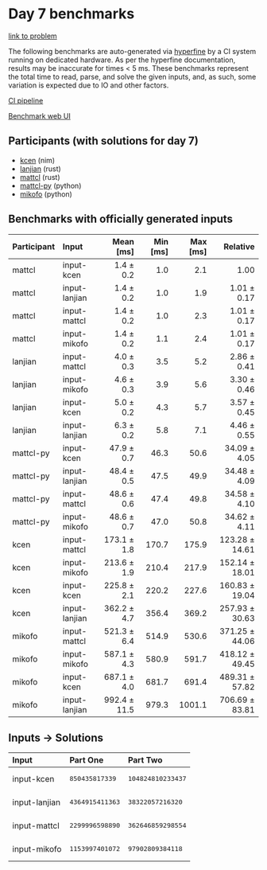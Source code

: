 # Day 7 benchmarks

[link to problem](https://adventofcode.com/2024/day/7)

The following benchmarks are auto-generated via
[hyperfine](https://github.com/sharkdp/hyperfine) by a CI system running on
dedicated hardware. As per the hyperfine documentation, results may be
inaccurate for times < 5 ms. These benchmarks represent the total time to read,
parse, and solve the given inputs, and, as such, some variation is expected due
to IO and other factors.

[CI pipeline](http://ci.papercode.net:8080/teams/main/pipelines/aoc2024)

[Benchmark web UI](https://aoc.ancalagon.black)


## Participants (with solutions for day 7)

- [kcen](https://github.com/kcen/aoc2024) (nim)
- [lanjian](https://github.com/lanjian/aoc-2024) (rust)
- [mattcl](https://github.com/mattcl/aoc2024) (rust)
- [mattcl-py](https://github.com/mattcl/aoc2024-py) (python)
- [mikofo](https://github.com/mikofo/aoc2024) (python)


## Benchmarks with officially generated inputs

| Participant | Input | Mean [ms] | Min [ms] | Max [ms] | Relative |
|:---|:---|---:|---:|---:|---:|
| mattcl | input-kcen | 1.4 ± 0.2 | 1.0 | 2.1 | 1.00 |
| mattcl | input-lanjian | 1.4 ± 0.2 | 1.0 | 1.9 | 1.01 ± 0.17 |
| mattcl | input-mattcl | 1.4 ± 0.2 | 1.0 | 2.3 | 1.01 ± 0.17 |
| mattcl | input-mikofo | 1.4 ± 0.2 | 1.1 | 2.4 | 1.01 ± 0.17 |
| lanjian | input-mattcl | 4.0 ± 0.3 | 3.5 | 5.2 | 2.86 ± 0.41 |
| lanjian | input-mikofo | 4.6 ± 0.3 | 3.9 | 5.6 | 3.30 ± 0.46 |
| lanjian | input-kcen | 5.0 ± 0.2 | 4.3 | 5.7 | 3.57 ± 0.45 |
| lanjian | input-lanjian | 6.3 ± 0.2 | 5.8 | 7.1 | 4.46 ± 0.55 |
| mattcl-py | input-kcen | 47.9 ± 0.7 | 46.3 | 50.6 | 34.09 ± 4.05 |
| mattcl-py | input-lanjian | 48.4 ± 0.5 | 47.5 | 49.9 | 34.48 ± 4.09 |
| mattcl-py | input-mattcl | 48.6 ± 0.6 | 47.4 | 49.8 | 34.58 ± 4.10 |
| mattcl-py | input-mikofo | 48.6 ± 0.7 | 47.0 | 50.8 | 34.62 ± 4.11 |
| kcen | input-mattcl | 173.1 ± 1.8 | 170.7 | 175.9 | 123.28 ± 14.61 |
| kcen | input-mikofo | 213.6 ± 1.9 | 210.4 | 217.9 | 152.14 ± 18.01 |
| kcen | input-kcen | 225.8 ± 2.1 | 220.2 | 227.6 | 160.83 ± 19.04 |
| kcen | input-lanjian | 362.2 ± 4.7 | 356.4 | 369.2 | 257.93 ± 30.63 |
| mikofo | input-mattcl | 521.3 ± 6.4 | 514.9 | 530.6 | 371.25 ± 44.06 |
| mikofo | input-mikofo | 587.1 ± 4.3 | 580.9 | 591.7 | 418.12 ± 49.45 |
| mikofo | input-kcen | 687.1 ± 4.0 | 681.7 | 691.4 | 489.31 ± 57.82 |
| mikofo | input-lanjian | 992.4 ± 11.5 | 979.3 | 1001.1 | 706.69 ± 83.81 |


## Inputs -> Solutions

| Input | Part One | Part Two |
|:---|:---|:---|
|input-kcen|<pre>850435817339</pre>|<pre>104824810233437</pre>|
|input-lanjian|<pre>4364915411363</pre>|<pre>38322057216320</pre>|
|input-mattcl|<pre>2299996598890</pre>|<pre>362646859298554</pre>|
|input-mikofo|<pre>1153997401072</pre>|<pre>97902809384118</pre>|